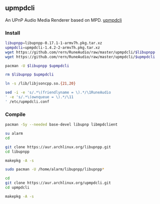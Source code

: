 ## upmpdcli

An UPnP Audio Media Renderer based on MPD. [upmpdcli](https://www.lesbonscomptes.com/upmpdcli/)

### Install
```sh
libupnpp=libupnpp-0.17.1-1-armv7h.pkg.tar.xz
upmpdcli=upmpdcli-1.4.2-2-armv7h.pkg.tar.xz
wget https://github.com/rern/RuneAudio/raw/master/upmpdcli/$libupnpp
wget https://github.com/rern/RuneAudio/raw/master/upmpdcli/$upmpdcli

pacman -U $libupnpp $upmpdcli

rm $libupnpp $upmpdcli

ln -s /lib/libjsoncpp.so.{21,20}

sed -i -e 's/.*\(friendlyname = \).*/\1RuneAudio
' -e 's/.*\(ownqueue = \).*/\11
' /etc/upmpdcli.conf
```

### Compile
```sh
pacman -Sy --needed base-devel libupnp libmpdclient

su alarm
cd

git clone https://aur.archlinux.org/libupnpp.git
cd libupnpp

makepkg -A -s

sudo pacman -U /home/alarm/libupnpp/libupnpp*

cd
git clone https://aur.archlinux.org/upmpdcli.git
cd upmpdcli

makepkg -A -s
```
